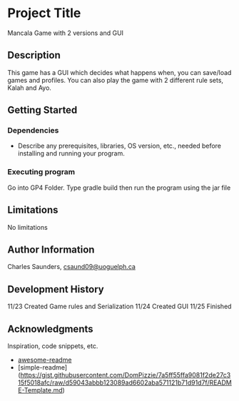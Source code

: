 # Project Title

Mancala Game with 2 versions and GUI

## Description

This game has a GUI which decides what happens when, you can save/load games and profiles. You can also play the game with 2 different rule sets, Kalah and Ayo.

## Getting Started

### Dependencies

* Describe any prerequisites, libraries, OS version, etc., needed before installing and running your program.

### Executing program

Go into GP4 Folder.
Type gradle build
then run the program using the jar file

## Limitations

No limitations

## Author Information

Charles Saunders, csaund09@uoguelph.ca

## Development History

11/23 Created Game rules and Serialization
11/24 Created GUI
11/25 Finished

## Acknowledgments

Inspiration, code snippets, etc.
* [awesome-readme](https://github.com/matiassingers/awesome-readme)
* [simple-readme] (https://gist.githubusercontent.com/DomPizzie/7a5ff55ffa9081f2de27c315f5018afc/raw/d59043abbb123089ad6602aba571121b71d91d7f/README-Template.md)



